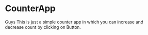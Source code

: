 # CounterApp
Guys This is just a simple counter app in which you can increase and decrease count by clicking on Button.
